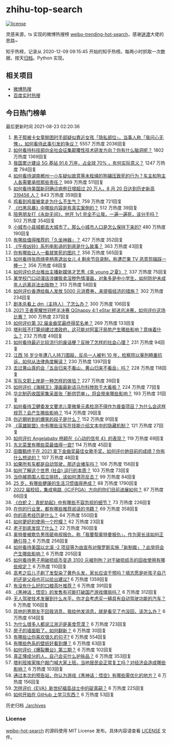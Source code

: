 # zhihu-top-search

[![license](https://img.shields.io/github/license/Arrackisarookie/zhihu-top-search)](https://github.com/Arrackisarookie/zhihu-top-search/blob/master/LICENSE)

灵感来源，ts 实现的微博热搜榜 [weibo-trending-hot-search](https://github.com/justjavac/weibo-trending-hot-search)，感谢[迷渡](https://github.com/justjavac)大佬的思路~

知乎热榜，记录从 2020-12-09 09:15:45 开始的知乎热榜。每两小时抓取一次数据，按天[归档](./archives)。Python 实现。

## 相关项目
+ [微博热搜](https://github.com/Arrackisarookie/weibo-hot-search)
+ [百度实时热搜](https://github.com/Arrackisarookie/baidu-hot-search)

## 今日热门榜单

<!-- Rank Begin -->

最后更新时间 2021-08-23 02:20:36

1. [男子帮被卡女童脱困时手部疑似靠近女孩「隐私部位」，当事人称「我问心无愧」，如何看待此事引发的争议？](https://www.zhihu.com/question/481599840) 5557 万热度 2036回复
1. [如何看待科技部向全社会征集颠覆性技术研发方向？你有什么脑洞呢？](https://www.zhihu.com/question/481220643) 1802 万热度 1369回复
1. [我国累计建设 5G 基站 91.6 万座，占全球 70% ，有何实际意义？](https://www.zhihu.com/question/472134551) 1247 万热度 794回复
1. [如何看待湖南郴州一小车疑似故意等未栓绳的狗碾压致死的行为？车主和狗主人各需要承担那些责任？](https://www.zhihu.com/question/481525738) 969 万热度 511回复
1. [如何看待美国新冠确诊病例日增超过 20 万人，8 月 20 日达到历史新高 319456 人？](https://www.zhihu.com/question/480538574) 843 万热度 359回复
1. [鸡看到鸡蛋被拿走为什么不生气？](https://www.zhihu.com/question/24728044) 759 万热度 721回复
1. [《扫黑风暴》中哪些内容是有真实案例的？](https://www.zhihu.com/question/479139475) 512 万热度 39回复
1. [陪男朋友打《永劫无间》，他开 1v1 完全不让我，一遍一遍死，该分手吗？](https://www.zhihu.com/question/480277190) 502 万热度 354回复
1. [小城市小县城都去大城市了，那么小城市人口是怎么保持下来的?](https://www.zhihu.com/question/417054771) 480 万热度 190回复
1. [有哪些值得推荐的「久坐神器」？](https://www.zhihu.com/question/25573389) 427 万热度 352回复
1. [《午夜凶铃》系列电影讲的到底是什么故事？](https://www.zhihu.com/question/35792826) 363 万热度 43回复
1. [你有哪些让人一看就笑死的图片？](https://www.zhihu.com/question/449542337) 356 万热度 565回复
1. [如何看待张雨绮李柄熹退出女儿 4 剩余节目录制，称遭芒果 TV 恶意剪辑踩一捧一？](https://www.zhihu.com/question/481688278) 356 万热度 68回复
1. [如何评价总台推出主播新媒体才艺秀《央 young 之夏》？](https://www.zhihu.com/question/479832442) 337 万热度 75回复
1. [某学校门口动漫店涉嫌贩卖淫秽色情漫画，对象多是中小学生，如何防护未成年人远离非法出版物？](https://www.zhihu.com/question/481273103) 313 万热度 58回复
1. [如何评价香港给每人发放 5000 元消费券，来提振经济的措施？](https://www.zhihu.com/question/481135340) 302 万热度 234回复
1. [剧本杀看上 dm（主持人）了怎么办？](https://www.zhihu.com/question/477100505) 300 万热度 106回复
1. [2021 王者荣耀世冠杯半决赛 QGhappy 4:1 eStar 挺进总决赛，如何评价这场比赛？](https://www.zhihu.com/question/481698645) 300 万热度 237回复
1. [如何评价第 32 届金曲奖最终得奖名单？](https://www.zhihu.com/question/481545486) 269 万热度 133回复
1. [塔利班不打算组建过渡政府，这可能对阿富汗局势产生哪些影响？意味着什么？](https://www.zhihu.com/question/481616538) 232 万热度 49回复
1. [如何看待最近比较流行的废话梗？反映了怎样的社会心理？](https://www.zhihu.com/question/475778260) 231 万热度 94回复
1. [江西 16 岁少年遭八人持刀围殴，反杀一人被判 10 年，检察院以量刑畸重抗诉，如何从法律角度解读？](https://www.zhihu.com/question/481554723) 230 万热度 1397回复
1. [去过黄山真的会「五岳归来不看山，黄山归来不看岳」吗？](https://www.zhihu.com/question/473778801) 228 万热度 118回复
1. [军队文职上岸是一种怎样的体验？](https://www.zhihu.com/question/480982101) 227 万热度 39回复
1. [如何评价《海贼王》漫画最新话马尔科惨败于大看板？](https://www.zhihu.com/question/481272348) 224 万热度 77回复
1. [华北制药收国家集采首张「断供罚单」，将会带来哪些影响？](https://www.zhihu.com/question/481280845) 193 万热度 31回复
1. [如何看待卫健委发文要求儿童微量元素检测不得作为普查项目？为什么会这样规范？会产生哪些影响？](https://www.zhihu.com/question/471913858) 154 万热度 29回复
1. [你近期听到的爆笑的段子是什么？](https://www.zhihu.com/question/476560453) 152 万热度 91回复
1. [《英雄联盟》中有哪些没写在技能介绍文本中的隐藏机制？](https://www.zhihu.com/question/479630164) 121 万热度 27回复
1. [如何评价 Angelababy 杨颖在《心动的信号 4》的表现？](https://www.zhihu.com/question/479394248) 119 万热度 69回复
1. [东北菜里有哪些菜最值得一尝?](https://www.zhihu.com/question/480653745) 114 万热度 45回复
1. [田馥甄终于在 2021 拿下金曲奖最佳女歌手奖，如何评价她目前的成绩？你有什么想说的？](https://www.zhihu.com/question/481552050) 107 万热度 48回复
1. [如果所有车都是自动驾驶，那还会堵车吗？](https://www.zhihu.com/question/403790278) 106 万热度 156回复
1. [如何了解这个世界 (社会) 运行的本质？](https://www.zhihu.com/question/294801407) 103 万热度 73回复
1. [当你被周围人孤立排挤，该如何漂亮反击？](https://www.zhihu.com/question/423456618) 99 万热度 84回复
1. [25 岁，有哪些健康的生活习惯值得养成？](https://www.zhihu.com/question/296374184) 88 万热度 1790回复
1. [2022 届校招，集成电路（IC/FPGA）方向的你们目前进展如何？](https://www.zhihu.com/question/448264987) 87 万热度 66回复
1. [《白蛇 2：青蛇劫起》中有哪些不容忽视的细节？](https://www.zhihu.com/question/469062754) 73 万热度 226回复
1. [在你的行业里，都有哪些推荐阅读的书籍？](https://www.zhihu.com/question/266361402) 69 万热度 358回复
1. [你的高考经历是什么？](https://www.zhihu.com/question/363806976) 64 万热度 550回复
1. [如何更好的使用一个柠檬？](https://www.zhihu.com/question/21758597) 62 万热度 23回复
1. [老子到底发现了什么？](https://www.zhihu.com/question/313095458) 22 万热度 760回复
1. [奥特曼被欺负男孩砸电视报仇，称「我要帮奥特曼报仇」，作为家长该如何正确引导？](https://www.zhihu.com/question/481552300) 6 万热度 256回复
1. [如何看待美国以北溪 -2 项目等为由宣布对俄罗斯实施「新制裁」？此举将会产生哪些影响？](https://www.zhihu.com/question/481367971) 6 万热度 205回复
1. [如何看待男子用破损纸币变造 3100 元被刑拘？对于破损纸币的回收使用有哪些规定？](https://www.zhihu.com/question/481373879) 6 万热度 110回复
1. [高考之后儿子剃了发型染了黄色头发，家长应该干预吗？填志愿是听孩子自己的还是父母也可以给出建议?](https://www.zhihu.com/question/464569384) 6 万热度 1359回复
1. [有没有什么好的口粮茶叶推荐？](https://www.zhihu.com/question/373555141) 6 万热度 391回复
1. [《黑神话：悟空》的发售有可能打破国产游戏僵局吗？](https://www.zhihu.com/question/481359795) 6 万热度 312回复
1. [无人驾驶技术发展到什么水平，你才会考虑买一辆具有自动驾驶功能的汽车？](https://www.zhihu.com/question/455978809) 6 万热度 106回复
1. [异地的男朋友不回我消息，我给他发消息，就是看见了也没回，该怎么办？](https://www.zhihu.com/question/478865753) 6 万热度 614回复
1. [为什么很多人都说江浙沪是美食荒漠？](https://www.zhihu.com/question/456755817) 6 万热度 723回复
1. [房子的墙面脏了，如何翻新？](https://www.zhihu.com/question/20286697) 6 万热度 30回复
1. [有哪些让你喜欢很久的句子?](https://www.zhihu.com/question/474211000) 6 万热度 554回复
1. [有哪些色系的壁纸好看到爆？](https://www.zhihu.com/question/331260904) 6 万热度 63回复
1. [如何评价《爆裂舞台》第三期？](https://www.zhihu.com/question/481269192) 6 万热度 102回复
1. [真正懂成分的人，自己会买什么护肤品？](https://www.zhihu.com/question/439017922) 6 万热度 353回复
1. [塔利班挨家挨户敲门喊大家上班，当地居民会正常复工吗？对经济会造成哪些影响？](https://www.zhihu.com/question/481261418) 6 万热度 103回复
1. [通过本次的预告站，你认为游戏《黑神话：悟空》有哪些需优化的地方？](https://www.zhihu.com/question/480857493) 6 万热度 156回复
1. [怎样评价《EVA》新世纪福音战士中的碇真嗣？](https://www.zhihu.com/question/24205933) 6 万热度 225回复
1. [如何开始在 GitHub 上学习东西？](https://www.zhihu.com/question/30119197) 6 万热度 53回复
<!-- Rank End -->

历史归档 [./archives](./archives)

### License

[weibo-hot-search](https://github.com/Arrackisarookie/zhihu-top-search) 的源码使用 MIT License 发布。具体内容请查看 [LICENSE](./LICENSE) 文件。
